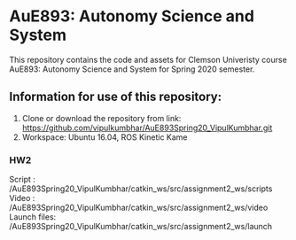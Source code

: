 # AuE893: Autonomy Science and System

This repository contains the code and assets for Clemson Univeristy course AuE893: Autonomy Science and System for Spring 2020 semester. 

## Information for use of this repository:
1) Clone or download the repository from link: https://github.com/vipulkumbhar/AuE893Spring20_VipulKumbhar.git
2) Workspace: Ubuntu 16.04, ROS Kinetic Kame

### HW2
Script      : /AuE893Spring20_VipulKumbhar/catkin_ws/src/assignment2_ws/scripts       
Video       : /AuE893Spring20_VipulKumbhar/catkin_ws/src/assignment2_ws/video  
Launch files: /AuE893Spring20_VipulKumbhar/catkin_ws/src/assignment2_ws/launch  

